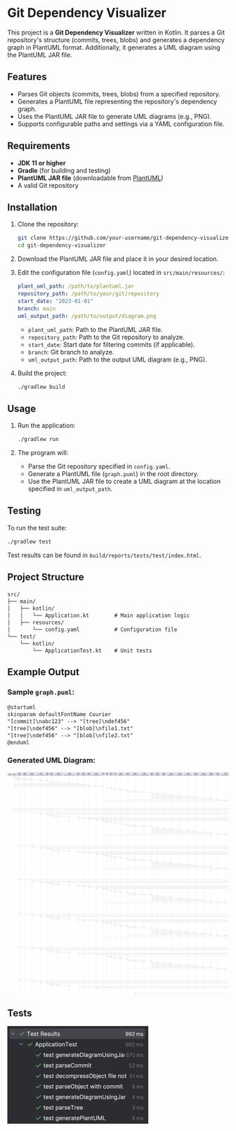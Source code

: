 # Git Dependency Visualizer

This project is a **Git Dependency Visualizer** written in Kotlin. It parses a Git repository's structure (commits, trees, blobs) and generates a dependency graph in PlantUML format. Additionally, it generates a UML diagram using the PlantUML JAR file.

## Features

- Parses Git objects (commits, trees, blobs) from a specified repository.
- Generates a PlantUML file representing the repository's dependency graph.
- Uses the PlantUML JAR file to generate UML diagrams (e.g., PNG).
- Supports configurable paths and settings via a YAML configuration file.

## Requirements

- **JDK 11 or higher**
- **Gradle** (for building and testing)
- **PlantUML JAR file** (downloadable from [PlantUML](https://plantuml.com/download))
- A valid Git repository

## Installation

1. Clone the repository:
   ```bash
   git clone https://github.com/your-username/git-dependency-visualizer.git
   cd git-dependency-visualizer
   ```

2. Download the PlantUML JAR file and place it in your desired location.

3. Edit the configuration file (`config.yaml`) located in `src/main/resources/`:
   ```yaml
   plant_uml_path: /path/to/plantuml.jar
   repository_path: /path/to/your/git/repository
   start_date: "2023-01-01"
   branch: main
   uml_output_path: /path/to/output/diagram.png
   ```

   - `plant_uml_path`: Path to the PlantUML JAR file.
   - `repository_path`: Path to the Git repository to analyze.
   - `start_date`: Start date for filtering commits (if applicable).
   - `branch`: Git branch to analyze.
   - `uml_output_path`: Path to the output UML diagram (e.g., PNG).

4. Build the project:
   ```bash
   ./gradlew build
   ```

## Usage

1. Run the application:
   ```bash
   ./gradlew run
   ```

2. The program will:
   - Parse the Git repository specified in `config.yaml`.
   - Generate a PlantUML file (`graph.puml`) in the root directory.
   - Use the PlantUML JAR file to create a UML diagram at the location specified in `uml_output_path`.

## Testing

To run the test suite:

```bash
./gradlew test
```

Test results can be found in `build/reports/tests/test/index.html`.

## Project Structure

```
src/
├── main/
│   ├── kotlin/
│   │   └── Application.kt        # Main application logic
│   ├── resources/
│       └── config.yaml           # Configuration file
└── test/
    └── kotlin/
        └── ApplicationTest.kt    # Unit tests
```

## Example Output

### Sample `graph.puml`:

```plantuml
@startuml
skinparam defaultFontName Courier
"[commit]\nabc123" --> "[tree]\ndef456"
"[tree]\ndef456" --> "[blob]\nfile1.txt"
"[tree]\ndef456" --> "[blob]\nfile2.txt"
@enduml
```

### Generated UML Diagram:

![Sample UML Diagram](graph.png)

## Tests

![Test Results](img.png)
